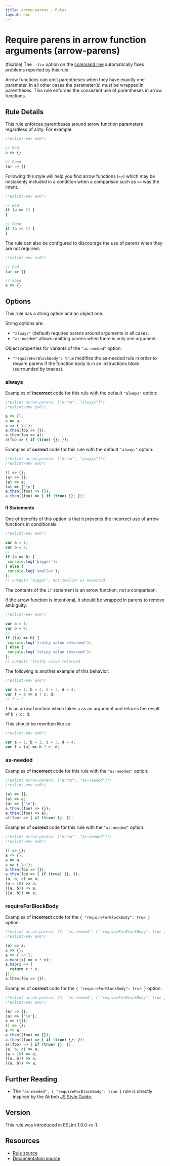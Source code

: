 ```yaml
---
title: arrow-parens - Rules
layout: doc
---
```

<!-- Note: No pull requests accepted for this file. See README.md in the root directory for details. -->

# Require parens in arrow function arguments (arrow-parens)

(fixable) The `--fix` option on the [command line](../user-guide/command-line-interface#fix) automatically fixes problems reported by this rule.

Arrow functions can omit parentheses when they have exactly one parameter. In all other cases the parameter(s) must
be wrapped in parentheses. This rule enforces the consistent use of parentheses in arrow functions.

## Rule Details

This rule enforces parentheses around arrow function parameters regardless of arity. For example:

```js
/*eslint-env es6*/

// Bad
a => {}

// Good
(a) => {}
```

Following this style will help you find arrow functions (`=>`) which may be mistakenly included in a condition
when a comparison such as `>=` was the intent.


```js
/*eslint-env es6*/

// Bad
if (a => 2) {
}

// Good
if (a >= 2) {
}
```

The rule can also be configured to discourage the use of parens when they are not required:

```js
/*eslint-env es6*/

// Bad
(a) => {}

// Good
a => {}
```

## Options

This rule has a string option and an object one.

String options are:

* `"always"` (default) requires parens around arguments in all cases.
* `"as-needed"` allows omitting parens when there is only one argument.

Object properties for variants of the `"as-needed"` option:

* `"requireForBlockBody": true` modifies the as-needed rule in order to require parens if the function body is in an instructions block (surrounded by braces).

### always

Examples of **incorrect** code for this rule with the default `"always"` option:

```js
/*eslint arrow-parens: ["error", "always"]*/
/*eslint-env es6*/

a => {};
a => a;
a => {'\n'};
a.then(foo => {});
a.then(foo => a);
a(foo => { if (true) {}; });
```

Examples of **correct** code for this rule with the default `"always"` option:

```js
/*eslint arrow-parens: ["error", "always"]*/
/*eslint-env es6*/

() => {};
(a) => {};
(a) => a;
(a) => {'\n'}
a.then((foo) => {});
a.then((foo) => { if (true) {}; });
```

#### If Statements

One of benefits of this option is that it prevents the incorrect use of arrow functions in conditionals:

```js
/*eslint-env es6*/

var a = 1;
var b = 2;
// ...
if (a => b) {
 console.log('bigger');
} else {
 console.log('smaller');
};
// outputs 'bigger', not smaller as expected
```

The contents of the `if` statement is an arrow function, not a comparison.

If the arrow function is intentional, it should be wrapped in parens to remove ambiguity.

```js
/*eslint-env es6*/

var a = 1;
var b = 0;
// ...
if ((a) => b) {
 console.log('truthy value returned');
} else {
 console.log('falsey value returned');
};
// outputs 'truthy value returned'
```

The following is another example of this behavior:

```js
/*eslint-env es6*/

var a = 1, b = 2, c = 3, d = 4;
var f = a => b ? c: d;
// f = ?
```

`f` is an arrow function which takes `a` as an argument and returns the result of `b ? c: d`.

This should be rewritten like so:

```js
/*eslint-env es6*/

var a = 1, b = 2, c = 3, d = 4;
var f = (a) => b ? c: d;
```

### as-needed

Examples of **incorrect** code for this rule with the `"as-needed"` option:

```js
/*eslint arrow-parens: ["error", "as-needed"]*/
/*eslint-env es6*/

(a) => {};
(a) => a;
(a) => {'\n'};
a.then((foo) => {});
a.then((foo) => a);
a((foo) => { if (true) {}; });
```

Examples of **correct** code for this rule with the `"as-needed"` option:

```js
/*eslint arrow-parens: ["error", "as-needed"]*/
/*eslint-env es6*/

() => {};
a => {};
a => a;
a => {'\n'};
a.then(foo => {});
a.then(foo => { if (true) {}; });
(a, b, c) => a;
(a = 10) => a;
([a, b]) => a;
({a, b}) => a;
```

### requireForBlockBody

Examples of **incorrect** code for the `{ "requireForBlockBody": true }` option:

```js
/*eslint arrow-parens: [2, "as-needed", { "requireForBlockBody": true }]*/
/*eslint-env es6*/

(a) => a;
a => {};
a => {'\n'};
a.map((x) => x * x);
a.map(x => {
  return x * x;
});
a.then(foo => {});
```

Examples of **correct** code for the `{ "requireForBlockBody": true }` option:

```js
/*eslint arrow-parens: [2, "as-needed", { "requireForBlockBody": true }]*/
/*eslint-env es6*/

(a) => {};
(a) => {'\n'};
a => ({});
() => {};
a => a;
a.then((foo) => {});
a.then((foo) => { if (true) {}; });
a((foo) => { if (true) {}; });
(a, b, c) => a;
(a = 10) => a;
([a, b]) => a;
({a, b}) => a;
```

## Further Reading

* The `"as-needed", { "requireForBlockBody": true }` rule is directly inspired by the Airbnb
 [JS Style Guide](https://github.com/airbnb/javascript#arrows--one-arg-parens).

## Version

This rule was introduced in ESLint 1.0.0-rc-1.

## Resources

* [Rule source](https://github.com/eslint/eslint/tree/master/lib/rules/arrow-parens.js)
* [Documentation source](https://github.com/eslint/eslint/tree/master/docs/rules/arrow-parens.md)
